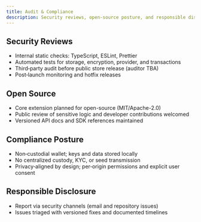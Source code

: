 ```yaml
---
title: Audit & Compliance
description: Security reviews, open-source posture, and responsible disclosure.
---
```


## Security Reviews
- Internal static checks: TypeScript, ESLint, Prettier
- Automated tests for storage, encryption, provider, and transactions
- Third‑party audit before public store release (auditor TBA)
- Post‑launch monitoring and hotfix releases

## Open Source
- Core extension planned for open-source (MIT/Apache-2.0)
- Public review of sensitive logic and developer contributions welcomed
- Versioned API docs and SDK references maintained

## Compliance Posture
- Non‑custodial wallet; keys and data stored locally
- No centralized custody, KYC, or seed transmission
- Privacy‑aligned by design; per‑origin permissions and explicit user consent

## Responsible Disclosure
- Report via security channels (email and repository issues)
- Issues triaged with versioned fixes and documented timelines 